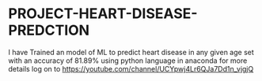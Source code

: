 # PROJECT-HEART-DISEASE-PREDCTION
I have Trained an model of ML to predict heart disease in any given age set with an accuracy of 81.89% using python language in anaconda for more details log on to https://youtube.com/channel/UCYpwj4Lr6QJa7Dd1n_vjgjQ
